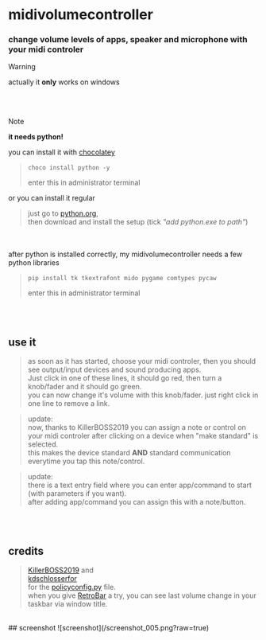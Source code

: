 # midivolumecontroller
### change volume levels of apps, speaker and microphone with your midi controler

> [!WARNING]
> actually it **only** works on windows

<br><br>
> [!NOTE]
> **it needs python!**

you can install it with [chocolatey](https://chocolatey.org/install)<br>
> ```Shell
> choco install python -y
> ```
> enter this in administrator terminal

or you can install it regular
> just go to [python.org](https://www.python.org/),<br>
> then download and install the setup (tick _"add python.exe to path"_)

<br><br>
after python is installed correctly, my midivolumecontroller needs a few python libraries<br>
> ```Shell
> pip install tk tkextrafont mido pygame comtypes pycaw
> ```
> enter this in administrator terminal

<br><br>
## use it
> as soon as it has started, choose your midi controler, then you should see output/input devices and sound producing apps.<br>
> Just click in one of these lines, it should go red, then turn a knob/fader and it should go green.<br>
> you can now change it's volume with this knob/fader. just right click in one line to remove a link.

> update:<br>
> now, thanks to KillerBOSS2019 you can assign a note or control on your midi controler after clicking on a device when "make standard" is selected.<br>
> this makes the device standard **AND** standard communication everytime you tap this note/control.

> update:<br>
> there is a text entry field where you can enter app/command to start (with parameters if you want).<br>
> after adding app/command you can assign this with a note/button.

<br><br>
## credits
> [KillerBOSS2019](https://github.com/KillerBOSS2019) and<br>
> [kdschlosserfor](https://github.com/kdschlosser)<br>
> for the [policyconfig.py](/app/policyconfig.py) file.<br>
when you give [RetroBar](https://github.com/dremin/RetroBar) a try, you can see last volume change in your taskbar via window title.

<br>
## screenshot
![screenshot](/screenshot_005.png?raw=true)
